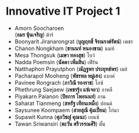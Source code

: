 # Innovative IT Project 1

+ Amorn Soocharoen <br>(**อมร ซุ้นเจริญ**) ต้าร์
+ Boonyarit Jiranarongrat (**บุญฤทธิ์ จิรณรงต์รัตน์**) เพชร
+ Chanon Nongkham (**ชานนท์ หนองขาม**) นนท์
+ Mesa Thongsuk (**เมษา ทองสุข**) โบว์
+ Nadda Poemsin (**นัดดา เพิ่มสิน**) เฟิร์น
+ Natthaphon Prayutphon (**ณัฎฐพร ประยุทธ์พร**) เมย์
+ Pacharapol Mooheng (**พัชรพล หมู่เฮง**) แบงค์
+ Pavinee Rongrach (**ภาวิณี รองราช**) ไอซ์
+ Phethrung Saejaew (**เพชรรุ้ง แซ่เจอว**) อาหลี
+ Piyakarn Paianon (**ปิยการ ไพอนนท์**) กาน
+ Saharat Tianmeng (**สหรัฐ เทียนเหม็ง**) ปอนด์
+ Saysunee Koompaem (**สายสุณี คุ้มเปี่ยม**) ไก่นา
+ Supawit Kunna (**ศุภวิชญ์ คุณนะ**) เบนซ์
+ Tawan Sriwansiri (**ตะวัน ศรีวรรณศิริ**) ตั้น